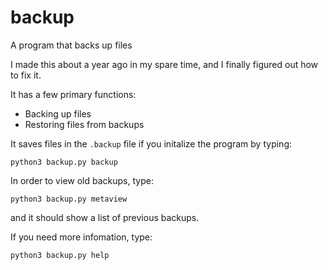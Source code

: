 # backup
A program that backs up files

I made this about a year ago in my spare time, and I finally figured out how to fix it.

It has a few primary functions:
- Backing up files
- Restoring files from backups

It saves files in the `.backup` file if you initalize the program by typing:

  `python3 backup.py backup`
  
In order to view old backups, type:

  `python3 backup.py metaview`
  
and it should show a list of previous backups.

If you need more infomation, type:

  `python3 backup.py help`
